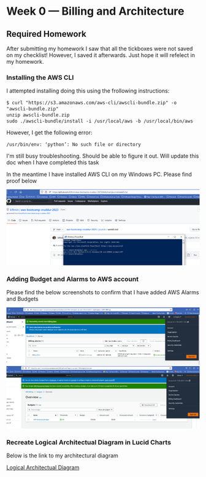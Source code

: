 # Week 0 — Billing and Architecture
## Required Homework

After submitting my homework I saw that all the tickboxes were not saved on my checklist! However, I saved it afterwards. Just hope it will refelect in my homework.

### Installing the AWS CLI
I attempted installing doing this using the frollowing instructions:

```
$ curl "https://s3.amazonaws.com/aws-cli/awscli-bundle.zip" -o "awscli-bundle.zip"
unzip awscli-bundle.zip
sudo ./awscli-bundle/install -i /usr/local/aws -b /usr/local/bin/aws

```
However, I get the following error:

```
/usr/bin/env: ‘python’: No such file or directory
```
I'm still busy troubleshooting. Should be able to figure it out. Will update this doc when I have completed this task

In the meantime I have installed AWS CLI on my Windows PC. Please find proof below

![Proof that AWS CLI is installed on my Windows PC](assets/AWSCLI_proof.PNG)

### Adding Budget and Alarms to AWS account

Please find the below screenshots to confirm that I have added AWS Alarms and Budgets

![AWS Alarm added](assets/Alarm.PNG)
![AWS Budget added](assets/Budget.PNG)

### Recreate Logical Architectual Diagram in Lucid Charts

Below is the link to my architectural diagram

[Logical Architectual Diagram](https://lucid.app/lucidchart/0b580349-3707-4938-b885-52df7add558e/edit?viewport_loc=-480%2C-123%2C3012%2C1499%2C0_0&invitationId=inv_4618ee4f-5f00-4207-8e36-ed424d6f2bc3)






